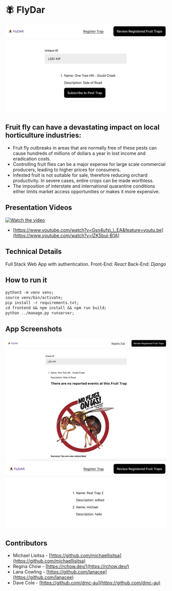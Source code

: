 # 🪰 FlyDar

![Readme](docs/RegisterFruitTrap.png)

## Fruit fly can have a devastating impact on local horticulture industries:

- Fruit fly outbreaks in areas that are normally free of these pests can cause hundreds of millions of dollars a year in lost income and eradication costs.
- Controlling fruit flies can be a major expense for large scale commercial producers, leading to higher prices for consumers.
- Infested fruit is not suitable for sale, therefore reducing orchard productivity. In severe cases, entire crops can be made worthless.
- The imposition of interstate and international quarantine conditions either limits market access opportunities or makes it more expensive.

## Presentation Videos

[![Watch the video](https://img.youtube.com/vi/Gsn4ufs__EA/maxresdefault.jpg)](https://www.youtube.com/watch?v=lZK5bui-B1A)

- [https://www.youtube.com/watch?v=Gsn4ufs\_\_EA&feature=youtu.be](https://www.youtube.com/watch?v=lZK5bui-B1A)

## Technical Details

Full Stack Web App with authentication.
Front-End: _React_
Back-End: _Django_

## How to run it
```
python3 -m venv venv;
source venv/bin/activate;
pip install -r requirements.txt;
cd frontend && npm install && npm run build;
python ../manage.py runserver;
```
## App Screenshots

![Readme](docs/CheckIfFound.png)
![Readme](docs/ReviewRegistered.png)

## Contributors

- Michael Lisitsa - [https://github.com/michaellisitsa](https://github.com/michaellisitsa)
- Regina Chow - [https://rchow.dev/](https://rchow.dev/)
- Lana Cowling - [https://github.com/lanacee](https://github.com/lanacee)
- Dave Cole - [https://github.com/dmc-au](https://github.com/dmc-au)
